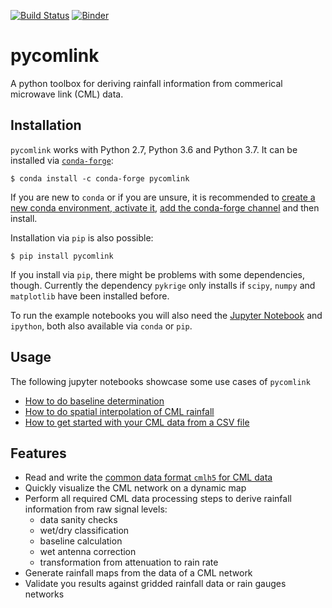 [![Build Status](https://travis-ci.org/pycomlink/pycomlink.svg?branch=master)](https://travis-ci.org/pycomlink/pycomlink)
[![Binder](https://mybinder.org/badge_logo.svg)](https://mybinder.org/v2/gh/pycomlink/pycomlink/v0.3alpha)

pycomlink
=========

A python toolbox for deriving rainfall information from commerical microwave link (CML) data.

Installation
------------

`pycomlink` works with Python 2.7, Python 3.6 and Python 3.7. It can be installed via [`conda-forge`](https://conda-forge.org/):

    $ conda install -c conda-forge pycomlink

If you are new to `conda` or if you are unsure, it is recommended to [create a new conda environment, activate it](https://docs.conda.io/projects/conda/en/latest/user-guide/tasks/manage-environments.html#creating-an-environment-with-commands), [add the conda-forge channel](https://conda-forge.org/) and then install.

Installation via `pip` is also possible:

    $ pip install pycomlink

If you install via `pip`, there might be problems with some dependencies, though. Currently the dependency `pykrige` only installs if `scipy`, `numpy` and `matplotlib` have been installed before.

To run the example notebooks you will also need the [Jupyter Notebook](https://jupyter.org/)
and `ipython`, both also available via `conda` or `pip`.

Usage
-----

The following jupyter notebooks showcase some use cases of `pycomlink`

 * [How to do baseline determination](http://nbviewer.jupyter.org/github/pycomlink/pycomlink/blob/master/notebooks/Baseline%20determination.ipynb)
 * [How to do spatial interpolation of CML rainfall](http://nbviewer.jupyter.org/github/pycomlink/pycomlink/blob/master/notebooks/Spatial%20interpolation.ipynb)
 * [How to get started with your CML data from a CSV file](http://nbviewer.jupyter.org/github/pycomlink/pycomlink/blob/master/notebooks/Use%20CML%20data%20from%20CSV%20file.ipynb)

Features
--------
 * Read and write the [common data format `cmlh5` for CML data](https://github.com/cmlh5/cmlh5)
 * Quickly visualize the CML network on a dynamic map
 * Perform all required CML data processing steps to derive rainfall information from raw signal levels:
    * data sanity checks
    * wet/dry classification
    * baseline calculation
    * wet antenna correction
    * transformation from attenuation to rain rate
 * Generate rainfall maps from the data of a CML network
 * Validate you results against gridded rainfall data or rain gauges networks
